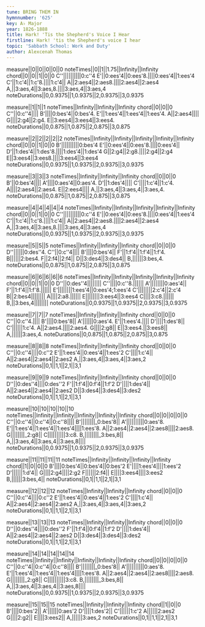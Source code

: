 ```yaml
---
tune: BRING THEM IN
hymnnumber: '625'
key: A♭ Major
year: 1826-1888
title: Hark! 'Tis the Shepherd's Voice I Hear
firstline: Hark! 'tis the Shepherd's voice I hear
topic: 'Sabbath School: Work and Duty'
author: Alexcenah Thomas
---
```

measure||0||0||0||0||0
noteTimes||0||1||1.75||Infinity||Infinity
chord||0||0||1||0||0
C''||||||||||0:c''4
E'||0:ees'4||0:ees'8.||||0:ees'4||1:ees'4
C'||1:c'4||1:c'8.||||1:c'4||
A||2:aes4||2:aes8.||||2:aes4||2:aes4
A,||3:aes,4||3:aes,8.||||3:aes,4||3:aes,4
noteDurations||0,0.9375||1,0.9375||2,0.9375||3,0.9375

measure||1||1||1
noteTimes||Infinity||Infinity||Infinity
chord||0||0||0
C''||0:c''4||||
B'||||0:bes'4||0:bes'4.
E'||1:ees'4||1:ees'4||1:ees'4.
A||2:aes4||||
G||||2:g4||2:g4.
E||3:ees4||3:ees4||3:ees4.
noteDurations||0,0.875||1,0.875||2,0.875||3,0.875

measure||2||2||2||2||2
noteTimes||Infinity||Infinity||Infinity||Infinity||Infinity
chord||0||0||1||0||0
B'||||||||||0:bes'4
E'||0:ees'4||0:ees'8.||||0:ees'4||
D'||1:des'4||1:des'8.||||1:des'4||1:des'4
G||2:g4||2:g8.||||2:g4||2:g4
E||3:ees4||3:ees8.||||3:ees4||3:ees4
noteDurations||0,0.9375||1,0.9375||2,0.9375||3,0.9375

measure||3||3||3
noteTimes||Infinity||Infinity||Infinity
chord||0||0||0
B'||0:bes'4||||
A'||||0:aes'4||0:aes'4.
D'||1:des'4||||
C'||||1:c'4||1:c'4.
A||||2:aes4||2:aes4.
E||2:ees4||||
A,||3:aes,4||3:aes,4||3:aes,4.
noteDurations||0,0.875||1,0.875||2,0.875||3,0.875

measure||4||4||4||4||4
noteTimes||Infinity||Infinity||Infinity||Infinity||Infinity
chord||0||0||1||0||0
C''||||||||||0:c''4
E'||0:ees'4||0:ees'8.||||0:ees'4||1:ees'4
C'||1:c'4||1:c'8.||||1:c'4||
A||2:aes4||2:aes8.||||2:aes4||2:aes4
A,||3:aes,4||3:aes,8.||||3:aes,4||3:aes,4
noteDurations||0,0.9375||1,0.9375||2,0.9375||3,0.9375

measure||5||5||5
noteTimes||Infinity||Infinity||Infinity
chord||0||0||0
D''||||||0:des''4.
C''||0:c''4||||
B'||||0:bes'4||
F'||1:f'4||1:f'4||1:f'4.
B||||||2:bes4.
F||2:f4||2:f4||
D||3:des4||3:des4||
B,||||||3:bes,4.
noteDurations||0,0.875||1,0.875||2,0.875||3,0.875

measure||6||6||6||6||6
noteTimes||Infinity||Infinity||Infinity||Infinity||Infinity
chord||0||0||1||0||0
D''||0:des''4||||||||
C''||||0:c''8.||||||
A'||||||||0:aes'4||
F'||1:f'4||1:f'8.||||||
E'||||||||1:ees'4||0:ees'4;1:ees'4
C'||||||||2:c'4||2:c'4
B||2:bes4||||||||
A||||2:a8.||||||
E||||||||3:ees4||3:ees4
C||||3:c8.||||||
B,||3:bes,4||||||||
noteDurations||0,0.9375||1,0.9375||2,0.9375||3,0.9375

measure||7||7||7
noteTimes||Infinity||Infinity||Infinity
chord||0||0||0
C''||0:c''4.||||
B'||||0:bes'8||
A'||||||0:aes'4.
E'||1:ees'4.||||
D'||||1:des'8||
C'||||||1:c'4.
A||2:aes4.||||2:aes4.
G||||2:g8||
E||3:ees4.||3:ees8||
A,||||||3:aes,4.
noteDurations||0,0.875||1,0.875||2,0.875||3,0.875

measure||8||8||8
noteTimes||Infinity||Infinity||Infinity
chord||0||0||0
C''||0:c''4||||0:c''2
E'||1:ees'4||0:ees'4||1:ees'2
C'||||1:c'4||
A||2:aes4||2:aes4||2:aes2
A,||3:aes,4||3:aes,4||3:aes,2
noteDurations||0,1||1,1||2,1||3,1

measure||9||9||9
noteTimes||Infinity||Infinity||Infinity
chord||0||0||0
D''||0:des''4||||0:des''2
F'||1:f'4||0:f'4||1:f'2
D'||||1:des'4||
A||2:aes4||2:aes4||2:aes2
D||3:des4||3:des4||3:des2
noteDurations||0,1||1,1||2,1||3,1

measure||10||10||10||10||10
noteTimes||Infinity||Infinity||Infinity||Infinity||Infinity
chord||0||0||0||0||0
C''||0:c''4||0:c''4||0:c''8||||
B'||||||||_0:bes'8||
A'||||||||||0:aes'8.
E'||1:ees'4||1:ees'4||1:ees'4||||1:ees'8.
A||2:aes4||2:aes4||2:aes8||||2:aes8.
G||||||||_2:g8||
C||||||||||3:c8.
B,||||||||_3:bes,8||
A,||3:aes,4||3:aes,4||3:aes,8||||
noteDurations||0,0.9375||1,0.9375||2,0.9375||3,0.9375

measure||11||11||11||11
noteTimes||Infinity||Infinity||Infinity||Infinity
chord||1||0||0||0
B'||||0:bes'4||0:bes'4||0:bes'2
E'||||1:ees'4||||1:ees'2
D'||||||1:d'4||
G||||2:g4||||2:g2
F||||||2:f4||
E||||3:ees4||||3:ees2
B,||||||3:bes,4||
noteDurations||0,1||1,1||2,1||3,1

measure||12||12||12
noteTimes||Infinity||Infinity||Infinity
chord||0||0||0
C''||0:c''4||||0:c''2
E'||1:ees'4||0:ees'4||1:ees'2
C'||||1:c'4||
A||2:aes4||2:aes4||2:aes2
A,||3:aes,4||3:aes,4||3:aes,2
noteDurations||0,1||1,1||2,1||3,1

measure||13||13||13
noteTimes||Infinity||Infinity||Infinity
chord||0||0||0
D''||0:des''4||||0:des''2
F'||1:f'4||0:f'4||1:f'2
D'||||1:des'4||
A||2:aes4||2:aes4||2:aes2
D||3:des4||3:des4||3:des2
noteDurations||0,1||1,1||2,1||3,1

measure||14||14||14||14||14
noteTimes||Infinity||Infinity||Infinity||Infinity||Infinity
chord||0||0||0||0||0
C''||0:c''4||0:c''4||0:c''8||||
B'||||||||_0:bes'8||
A'||||||||||0:aes'8.
E'||1:ees'4||1:ees'4||1:ees'4||||1:ees'8.
A||2:aes4||2:aes4||2:aes8||||2:aes8.
G||||||||_2:g8||
C||||||||||3:c8.
B,||||||||_3:bes,8||
A,||3:aes,4||3:aes,4||3:aes,8||||
noteDurations||0,0.9375||1,0.9375||2,0.9375||3,0.9375

measure||15||15||15
noteTimes||Infinity||Infinity||Infinity
chord||1||0||0
B'||||0:bes'2||
A'||||||0:aes'2
D'||||1:des'2||
C'||||||1:c'2
A||||||2:aes2
G||||2:g2||
E||||3:ees2||
A,||||||3:aes,2
noteDurations||0,1||1,1||2,1||3,1

